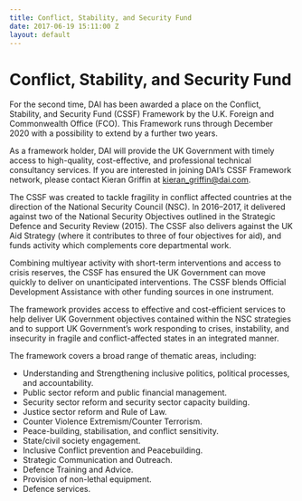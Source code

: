```yaml
---
title: Conflict, Stability, and Security Fund
date: 2017-06-19 15:11:00 Z
layout: default
---
```


# Conflict, Stability, and Security Fund

For the second time, DAI has been awarded a place on the Conflict, Stability, and Security Fund (CSSF) Framework by the U.K. Foreign and Commonwealth Office (FCO). This Framework runs through December 2020 with a possibility to extend by a further two years.

<aside>As a framework holder, DAI will provide the UK Government with timely access to high-quality, cost-effective, and professional technical consultancy services. If you are interested in joining DAI’s CSSF Framework network, please contact Kieran Griffin at <a href="mailto:kieran_griffin@dai.com">kieran_griffin@dai.com</a>.</aside>

The CSSF was created to tackle fragility in conflict affected countries at the direction of the National Security Council (NSC). In 2016–2017, it delivered against two of the National Security Objectives outlined in the Strategic Defence and Security Review (2015). The CSSF also delivers against the UK Aid Strategy (where it contributes to three of four objectives for aid), and funds activity which complements core departmental work.

Combining multiyear activity with short-term interventions and access to crisis reserves, the CSSF has ensured the UK Government can move quickly to deliver on unanticipated interventions. The CSSF blends Official Development Assistance with other funding sources in one instrument. 

The framework provides access to effective and cost-efficient services to help deliver UK Government objectives contained within the NSC strategies and to support UK Government’s work responding to crises, instability, and insecurity in fragile and conflict-affected states in an integrated manner.

The framework covers a broad range of thematic areas, including: 
* Understanding and Strengthening inclusive politics, political processes, and accountability.
* Public sector reform and public financial management.
* Security sector reform and security sector capacity building.
* Justice sector reform and Rule of Law.
* Counter Violence Extremism/Counter Terrorism.
* Peace-building, stabilisation, and conflict sensitivity.
* State/civil society engagement.
* Inclusive Conflict prevention and Peacebuilding.
* Strategic Communication and Outreach.
* Defence Training and Advice.
* Provision of non-lethal equipment.
* Defence services.